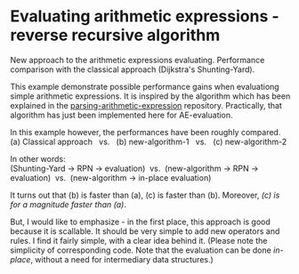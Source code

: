 # Evaluating arithmetic expressions - reverse recursive algorithm
New approach to the arithmetic expressions evaluating. Performance comparison with the classical approach (Dijkstra's Shunting-Yard).

This example demonstrate possible performance gains when evaluationg simple arithmetic expressions. It is inspired by the algorithm which has been explained in the <a href="https://github.com/sasamil/parsing-arithmetic-expression">parsing-arithmetic-expression</a> repository. Practically, that algorithm has just been implemented here for AE-evaluation.

In this example however, the performances have been roughly compared.<br>(a) Classical approach&nbsp;&nbsp;&nbsp;vs.&nbsp;&nbsp;&nbsp;(b) new-algorithm-1&nbsp;&nbsp;&nbsp;vs.&nbsp;&nbsp;&nbsp;(c) new-algorithm-2

In other words:<br>(Shunting-Yard -> RPN -> evaluation)&nbsp;&nbsp;vs.&nbsp;&nbsp;(new-algorithm -> RPN -> evaluation)&nbsp;&nbsp;vs.&nbsp;&nbsp;(new-algorithm -> in-place evaluation)

It turns out that (b) is faster than (a), (c) is faster than (b). Moreover, <i>(c) is for a magnitude faster than (a)</i>.

But, I would like to emphasize - in the first place, this approach is good because it is scallable. It should be very simple to add new operators and rules. I find it fairly simple, with a clear idea behind it. (Please note the simplicity of corresponding code. Note that the evaluation can be done <i>in-place</i>, without a need for intermediary data structures.)
